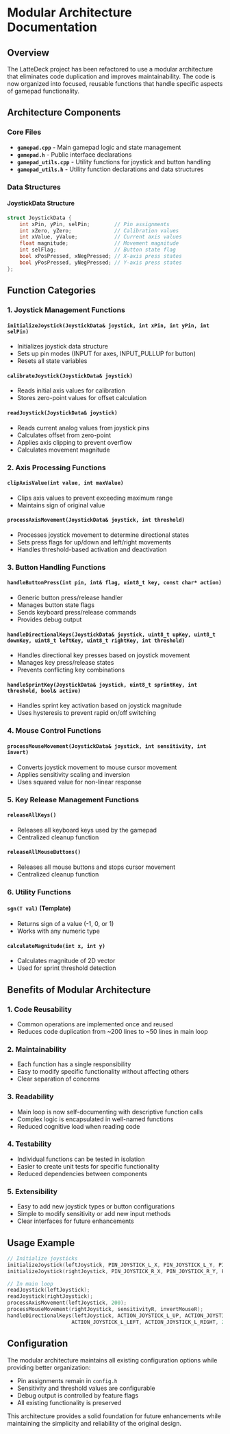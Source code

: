 # Modular Architecture Documentation

## Overview

The LatteDeck project has been refactored to use a modular architecture that eliminates code duplication and improves maintainability. The code is now organized into focused, reusable functions that handle specific aspects of gamepad functionality.

## Architecture Components

### Core Files

- **`gamepad.cpp`** - Main gamepad logic and state management
- **`gamepad.h`** - Public interface declarations
- **`gamepad_utils.cpp`** - Utility functions for joystick and button handling
- **`gamepad_utils.h`** - Utility function declarations and data structures

### Data Structures

#### JoystickData Structure
```cpp
struct JoystickData {
    int xPin, yPin, selPin;        // Pin assignments
    int xZero, yZero;              // Calibration values
    int xValue, yValue;            // Current axis values
    float magnitude;               // Movement magnitude
    int selFlag;                   // Button state flag
    bool xPosPressed, xNegPressed; // X-axis press states
    bool yPosPressed, yNegPressed; // Y-axis press states
};
```

## Function Categories

### 1. Joystick Management Functions

#### `initializeJoystick(JoystickData& joystick, int xPin, int yPin, int selPin)`
- Initializes joystick data structure
- Sets up pin modes (INPUT for axes, INPUT_PULLUP for button)
- Resets all state variables

#### `calibrateJoystick(JoystickData& joystick)`
- Reads initial axis values for calibration
- Stores zero-point values for offset calculation

#### `readJoystick(JoystickData& joystick)`
- Reads current analog values from joystick pins
- Calculates offset from zero-point
- Applies axis clipping to prevent overflow
- Calculates movement magnitude

### 2. Axis Processing Functions

#### `clipAxisValue(int value, int maxValue)`
- Clips axis values to prevent exceeding maximum range
- Maintains sign of original value

#### `processAxisMovement(JoystickData& joystick, int threshold)`
- Processes joystick movement to determine directional states
- Sets press flags for up/down and left/right movements
- Handles threshold-based activation and deactivation

### 3. Button Handling Functions

#### `handleButtonPress(int pin, int& flag, uint8_t key, const char* action)`
- Generic button press/release handler
- Manages button state flags
- Sends keyboard press/release commands
- Provides debug output

#### `handleDirectionalKeys(JoystickData& joystick, uint8_t upKey, uint8_t downKey, uint8_t leftKey, uint8_t rightKey, int threshold)`
- Handles directional key presses based on joystick movement
- Manages key press/release states
- Prevents conflicting key combinations

#### `handleSprintKey(JoystickData& joystick, uint8_t sprintKey, int threshold, bool& active)`
- Handles sprint key activation based on joystick magnitude
- Uses hysteresis to prevent rapid on/off switching

### 4. Mouse Control Functions

#### `processMouseMovement(JoystickData& joystick, int sensitivity, int invert)`
- Converts joystick movement to mouse cursor movement
- Applies sensitivity scaling and inversion
- Uses squared value for non-linear response

### 5. Key Release Management Functions

#### `releaseAllKeys()`
- Releases all keyboard keys used by the gamepad
- Centralized cleanup function

#### `releaseAllMouseButtons()`
- Releases all mouse buttons and stops cursor movement
- Centralized cleanup function

### 6. Utility Functions

#### `sgn(T val)` (Template)
- Returns sign of a value (-1, 0, or 1)
- Works with any numeric type

#### `calculateMagnitude(int x, int y)`
- Calculates magnitude of 2D vector
- Used for sprint threshold detection

## Benefits of Modular Architecture

### 1. Code Reusability
- Common operations are implemented once and reused
- Reduces code duplication from ~200 lines to ~50 lines in main loop

### 2. Maintainability
- Each function has a single responsibility
- Easy to modify specific functionality without affecting others
- Clear separation of concerns

### 3. Readability
- Main loop is now self-documenting with descriptive function calls
- Complex logic is encapsulated in well-named functions
- Reduced cognitive load when reading code

### 4. Testability
- Individual functions can be tested in isolation
- Easier to create unit tests for specific functionality
- Reduced dependencies between components

### 5. Extensibility
- Easy to add new joystick types or button configurations
- Simple to modify sensitivity or add new input methods
- Clear interfaces for future enhancements

## Usage Example

```cpp
// Initialize joysticks
initializeJoystick(leftJoystick, PIN_JOYSTICK_L_X, PIN_JOYSTICK_L_Y, PIN_JOYSTICK_L_SEL);
initializeJoystick(rightJoystick, PIN_JOYSTICK_R_X, PIN_JOYSTICK_R_Y, PIN_JOYSTICK_R_SEL);

// In main loop
readJoystick(leftJoystick);
readJoystick(rightJoystick);
processAxisMovement(leftJoystick, 200);
processMouseMovement(rightJoystick, sensitivityR, invertMouseR);
handleDirectionalKeys(leftJoystick, ACTION_JOYSTICK_L_UP, ACTION_JOYSTICK_L_DOWN, 
                     ACTION_JOYSTICK_L_LEFT, ACTION_JOYSTICK_L_RIGHT, 200);
```

## Configuration

The modular architecture maintains all existing configuration options while providing better organization:

- Pin assignments remain in `config.h`
- Sensitivity and threshold values are configurable
- Debug output is controlled by feature flags
- All existing functionality is preserved

This architecture provides a solid foundation for future enhancements while maintaining the simplicity and reliability of the original design.
